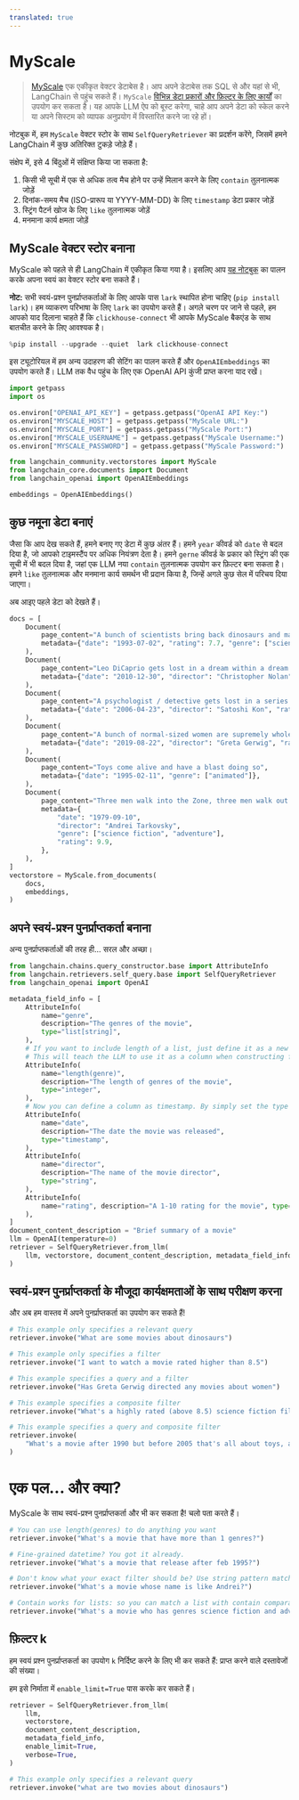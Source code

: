 ```yaml
---
translated: true
---
```


# MyScale

>[MyScale](https://docs.myscale.com/en/) एक एकीकृत वेक्टर डेटाबेस है। आप अपने डेटाबेस तक SQL से और यहां से भी, LangChain से पहुंच सकते हैं।
>`MyScale` [विभिन्न डेटा प्रकारों और फ़िल्टर के लिए कार्यों](https://blog.myscale.com/2023/06/06/why-integrated-database-solution-can-boost-your-llm-apps/#filter-on-anything-without-constraints) का उपयोग कर सकता है। यह आपके LLM ऐप को बूस्ट करेगा, चाहे आप अपने डेटा को स्केल करने या अपने सिस्टम को व्यापक अनुप्रयोग में विस्तारित करने जा रहे हों।

नोटबुक में, हम `MyScale` वेक्टर स्टोर के साथ `SelfQueryRetriever` का प्रदर्शन करेंगे, जिसमें हमने LangChain में कुछ अतिरिक्त टुकड़े जोड़े हैं।

संक्षेप में, इसे 4 बिंदुओं में संक्षिप्त किया जा सकता है:
1. किसी भी सूची में एक से अधिक तत्व मैच होने पर उन्हें मिलान करने के लिए `contain` तुलनात्मक जोड़ें
2. दिनांक-समय मैच (ISO-प्रारूप या YYYY-MM-DD) के लिए `timestamp` डेटा प्रकार जोड़ें
3. स्ट्रिंग पैटर्न खोज के लिए `like` तुलनात्मक जोड़ें
4. मनमाना कार्य क्षमता जोड़ें

## MyScale वेक्टर स्टोर बनाना

MyScale को पहले से ही LangChain में एकीकृत किया गया है। इसलिए आप [यह नोटबुक](/docs/integrations/vectorstores/myscale) का पालन करके अपना स्वयं का वेक्टर स्टोर बना सकते हैं।

**नोट:** सभी स्वयं-प्रश्न पुनर्प्राप्तकर्ताओं के लिए आपके पास `lark` स्थापित होना चाहिए (`pip install lark`)। हम व्याकरण परिभाषा के लिए `lark` का उपयोग करते हैं। अगले चरण पर जाने से पहले, हम आपको याद दिलाना चाहते हैं कि `clickhouse-connect` भी आपके MyScale बैकएंड के साथ बातचीत करने के लिए आवश्यक है।

```python
%pip install --upgrade --quiet  lark clickhouse-connect
```

इस ट्यूटोरियल में हम अन्य उदाहरण की सेटिंग का पालन करते हैं और `OpenAIEmbeddings` का उपयोग करते हैं। LLM तक वैध पहुंच के लिए एक OpenAI API कुंजी प्राप्त करना याद रखें।

```python
import getpass
import os

os.environ["OPENAI_API_KEY"] = getpass.getpass("OpenAI API Key:")
os.environ["MYSCALE_HOST"] = getpass.getpass("MyScale URL:")
os.environ["MYSCALE_PORT"] = getpass.getpass("MyScale Port:")
os.environ["MYSCALE_USERNAME"] = getpass.getpass("MyScale Username:")
os.environ["MYSCALE_PASSWORD"] = getpass.getpass("MyScale Password:")
```

```python
from langchain_community.vectorstores import MyScale
from langchain_core.documents import Document
from langchain_openai import OpenAIEmbeddings

embeddings = OpenAIEmbeddings()
```

## कुछ नमूना डेटा बनाएं

जैसा कि आप देख सकते हैं, हमने बनाए गए डेटा में कुछ अंतर हैं। हमने `year` कीवर्ड को `date` से बदल दिया है, जो आपको टाइमस्टैंप पर अधिक नियंत्रण देता है। हमने `gerne` कीवर्ड के प्रकार को स्ट्रिंग की एक सूची में भी बदल दिया है, जहां एक LLM नया `contain` तुलनात्मक उपयोग कर फ़िल्टर बना सकता है। हमने `like` तुलनात्मक और मनमाना कार्य समर्थन भी प्रदान किया है, जिन्हें अगले कुछ सेल में परिचय दिया जाएगा।

अब आइए पहले डेटा को देखते हैं।

```python
docs = [
    Document(
        page_content="A bunch of scientists bring back dinosaurs and mayhem breaks loose",
        metadata={"date": "1993-07-02", "rating": 7.7, "genre": ["science fiction"]},
    ),
    Document(
        page_content="Leo DiCaprio gets lost in a dream within a dream within a dream within a ...",
        metadata={"date": "2010-12-30", "director": "Christopher Nolan", "rating": 8.2},
    ),
    Document(
        page_content="A psychologist / detective gets lost in a series of dreams within dreams within dreams and Inception reused the idea",
        metadata={"date": "2006-04-23", "director": "Satoshi Kon", "rating": 8.6},
    ),
    Document(
        page_content="A bunch of normal-sized women are supremely wholesome and some men pine after them",
        metadata={"date": "2019-08-22", "director": "Greta Gerwig", "rating": 8.3},
    ),
    Document(
        page_content="Toys come alive and have a blast doing so",
        metadata={"date": "1995-02-11", "genre": ["animated"]},
    ),
    Document(
        page_content="Three men walk into the Zone, three men walk out of the Zone",
        metadata={
            "date": "1979-09-10",
            "director": "Andrei Tarkovsky",
            "genre": ["science fiction", "adventure"],
            "rating": 9.9,
        },
    ),
]
vectorstore = MyScale.from_documents(
    docs,
    embeddings,
)
```

## अपने स्वयं-प्रश्न पुनर्प्राप्तकर्ता बनाना

अन्य पुनर्प्राप्तकर्ताओं की तरह ही... सरल और अच्छा।

```python
from langchain.chains.query_constructor.base import AttributeInfo
from langchain.retrievers.self_query.base import SelfQueryRetriever
from langchain_openai import OpenAI

metadata_field_info = [
    AttributeInfo(
        name="genre",
        description="The genres of the movie",
        type="list[string]",
    ),
    # If you want to include length of a list, just define it as a new column
    # This will teach the LLM to use it as a column when constructing filter.
    AttributeInfo(
        name="length(genre)",
        description="The length of genres of the movie",
        type="integer",
    ),
    # Now you can define a column as timestamp. By simply set the type to timestamp.
    AttributeInfo(
        name="date",
        description="The date the movie was released",
        type="timestamp",
    ),
    AttributeInfo(
        name="director",
        description="The name of the movie director",
        type="string",
    ),
    AttributeInfo(
        name="rating", description="A 1-10 rating for the movie", type="float"
    ),
]
document_content_description = "Brief summary of a movie"
llm = OpenAI(temperature=0)
retriever = SelfQueryRetriever.from_llm(
    llm, vectorstore, document_content_description, metadata_field_info, verbose=True
)
```

## स्वयं-प्रश्न पुनर्प्राप्तकर्ता के मौजूदा कार्यक्षमताओं के साथ परीक्षण करना

और अब हम वास्तव में अपने पुनर्प्राप्तकर्ता का उपयोग कर सकते हैं!

```python
# This example only specifies a relevant query
retriever.invoke("What are some movies about dinosaurs")
```

```python
# This example only specifies a filter
retriever.invoke("I want to watch a movie rated higher than 8.5")
```

```python
# This example specifies a query and a filter
retriever.invoke("Has Greta Gerwig directed any movies about women")
```

```python
# This example specifies a composite filter
retriever.invoke("What's a highly rated (above 8.5) science fiction film?")
```

```python
# This example specifies a query and composite filter
retriever.invoke(
    "What's a movie after 1990 but before 2005 that's all about toys, and preferably is animated"
)
```

# एक पल... और क्या?

MyScale के साथ स्वयं-प्रश्न पुनर्प्राप्तकर्ता और भी कर सकता है! चलो पता करते हैं।

```python
# You can use length(genres) to do anything you want
retriever.invoke("What's a movie that have more than 1 genres?")
```

```python
# Fine-grained datetime? You got it already.
retriever.invoke("What's a movie that release after feb 1995?")
```

```python
# Don't know what your exact filter should be? Use string pattern match!
retriever.invoke("What's a movie whose name is like Andrei?")
```

```python
# Contain works for lists: so you can match a list with contain comparator!
retriever.invoke("What's a movie who has genres science fiction and adventure?")
```

## फ़िल्टर k

हम स्वयं प्रश्न पुनर्प्राप्तकर्ता का उपयोग `k` निर्दिष्ट करने के लिए भी कर सकते हैं: प्राप्त करने वाले दस्तावेजों की संख्या।

हम इसे निर्माता में `enable_limit=True` पास करके कर सकते हैं।

```python
retriever = SelfQueryRetriever.from_llm(
    llm,
    vectorstore,
    document_content_description,
    metadata_field_info,
    enable_limit=True,
    verbose=True,
)
```

```python
# This example only specifies a relevant query
retriever.invoke("what are two movies about dinosaurs")
```
